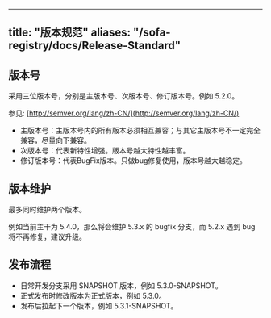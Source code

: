 
---
title: "版本规范"
aliases: "/sofa-registry/docs/Release-Standard"
---


## 版本号
采用三位版本号，分别是主版本号、次版本号、修订版本号。例如 5.2.0。

参见: [http://semver.org/lang/zh-CN/](http://semver.org/lang/zh-CN/)

* 主版本号：主版本号内的所有版本必须相互兼容；与其它主版本号不一定完全兼容，尽量向下兼容。
* 次版本号：代表新特性增强。版本号越大特性越丰富。
* 修订版本号：代表BugFix版本。只做bug修复使用，版本号越大越稳定。

## 版本维护
最多同时维护两个版本。

例如当前主干为 5.4.0，那么将会维护 5.3.x 的 bugfix 分支，而 5.2.x 遇到 bug 将不再修复，建议升级。

## 发布流程
* 日常开发分支采用 SNAPSHOT 版本，例如 5.3.0-SNAPSHOT。
* 正式发布时修改版本为正式版本，例如 5.3.0。
* 发布后拉起下一个版本，例如 5.3.1-SNAPSHOT。
